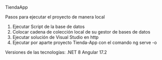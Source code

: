 TiendaApp

Pasos para ejecutar el proyecto de manera local
1. Ejecutar Script de la base de datos
2. Colocar cadena de colección local de su gestor de bases de datos
3. Ejecutar solución de Visual Studio en http
4. Ejecutar por aparte proyecto Tienda-App con el comando ng serve -o

Versiones de las tecnologías:
.NET 8
Angular 17.2

